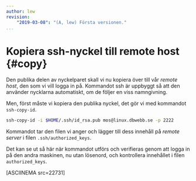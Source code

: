 ```yaml
---
author: lew
revision:
    "2019-03-08": "(A, lew) Första versionen."
...
```

Kopiera ssh-nyckel till remote host {#copy}
=======================

Den publika delen av nyckelparet skall vi nu kopiera över till vår *remote host*, den som vi vill logga in på. Kommandot ssh är uppbyggt så att den använder nycklarna automatiskt, om de följer en viss namngivning.

Men, först måste vi kopiera den publika nyckel, det gör vi med kommandot `ssh-copy-id`.

```bash
ssh-copy-id -i $HOME/.ssh/id_rsa.pub mos@linux.dbwebb.se -p 2222
```

Kommandot tar den filen vi anger och lägger till dess innehåll på *remote server* i filen `.ssh/authorized_keys`.

Det kan se ut så här när kommandot utförs och verifieras genom att logga in på den andra maskinen, nu utan lösenord, och kontrollera innehållet i filen `authorized_keys`.

[ASCIINEMA src=22731]
